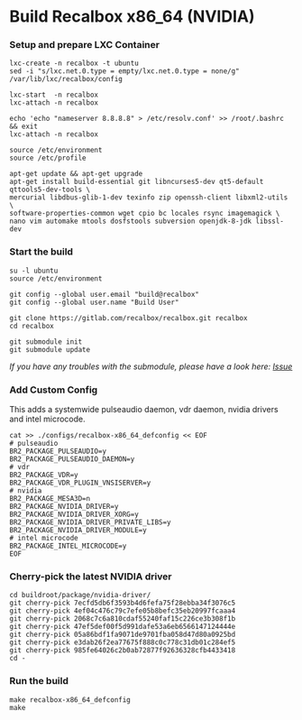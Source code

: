 Build Recalbox x86_64 (NVIDIA)
==============================

### Setup and prepare LXC Container

    lxc-create -n recalbox -t ubuntu
    sed -i "s/lxc.net.0.type = empty/lxc.net.0.type = none/g" /var/lib/lxc/recalbox/config

    lxc-start  -n recalbox
    lxc-attach -n recalbox

    echo 'echo "nameserver 8.8.8.8" > /etc/resolv.conf' >> /root/.bashrc && exit
    lxc-attach -n recalbox

    source /etc/environment
    source /etc/profile

    apt-get update && apt-get upgrade
    apt-get install build-essential git libncurses5-dev qt5-default qttools5-dev-tools \
    mercurial libdbus-glib-1-dev texinfo zip openssh-client libxml2-utils \
    software-properties-common wget cpio bc locales rsync imagemagick \
    nano vim automake mtools dosfstools subversion openjdk-8-jdk libssl-dev

### Start the build

    su -l ubuntu
    source /etc/environment

    git config --global user.email "build@recalbox"
    git config --global user.name "Build User"

    git clone https://gitlab.com/recalbox/recalbox.git recalbox
    cd recalbox

    git submodule init
    git submodule update

*If you have any troubles with the submodule, please have a look here: [Issue](https://gitlab.com/recalbox/recalbox/issues/304)*

### Add Custom Config

This adds a systemwide pulseaudio daemon, vdr daemon, nvidia drivers and intel microcode.

    cat >> ./configs/recalbox-x86_64_defconfig << EOF
    # pulseaudio
    BR2_PACKAGE_PULSEAUDIO=y
    BR2_PACKAGE_PULSEAUDIO_DAEMON=y
    # vdr
    BR2_PACKAGE_VDR=y
    BR2_PACKAGE_VDR_PLUGIN_VNSISERVER=y
    # nvidia
    BR2_PACKAGE_MESA3D=n
    BR2_PACKAGE_NVIDIA_DRIVER=y
    BR2_PACKAGE_NVIDIA_DRIVER_XORG=y
    BR2_PACKAGE_NVIDIA_DRIVER_PRIVATE_LIBS=y
    BR2_PACKAGE_NVIDIA_DRIVER_MODULE=y
    # intel microcode
    BR2_PACKAGE_INTEL_MICROCODE=y
    EOF

### Cherry-pick the latest NVIDIA driver

    cd buildroot/package/nvidia-driver/
    git cherry-pick 7ecfd5db6f3593b4d6fefa75f28ebba34f3076c5
    git cherry-pick 4ef04c476c79c7efe05b8befc35eb20997fcaaa4
    git cherry-pick 2068c7c6a810cdaf55240faf15c226ce3b308f1b
    git cherry-pick 47ef5def00f5d991dafe53a6eb6566147124444e
    git cherry-pick 05a86bdf1fa9071de9701fba058d47d80a0925bd
    git cherry-pick e3dab26f2ea77675f888c0c778c31db01c284ef5
    git cherry-pick 985fe64026c2b0ab72877f92636328cfb4433418
    cd -

### Run the build

    make recalbox-x86_64_defconfig
    make
